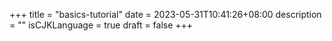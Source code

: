 +++
title = "basics-tutorial"
date = 2023-05-31T10:41:26+08:00
description = ""
isCJKLanguage = true
draft = false
+++